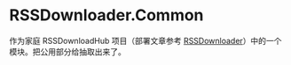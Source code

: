 # RSSDownloader.Common

作为家庭 RSSDownloadHub 项目（部署文章参考 [RSSDownloader](https://github.com/allanpk716/RSSDownloader)）中的一个模块。把公用部分给抽取出来了。
